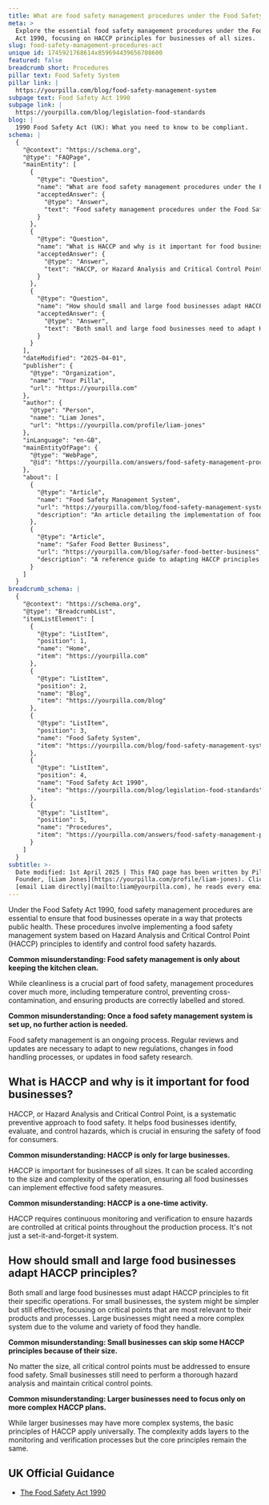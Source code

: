 ```yaml
---
title: What are food safety management procedures under the Food Safety Act 1990?
meta: >
  Explore the essential food safety management procedures under the Food Safety
  Act 1990, focusing on HACCP principles for businesses of all sizes.
slug: food-safety-management-procedures-act
unique id: 1745921768614x859694439656708600
featured: false
breadcrumb short: Procedures
pillar text: Food Safety System
pillar link: |
  https://yourpilla.com/blog/food-safety-management-system
subpage text: Food Safety Act 1990
subpage link: |
  https://yourpilla.com/blog/legislation-food-standards
blog: |
  1990 Food Safety Act (UK): What you need to know to be compliant.
schema: |
  {
    "@context": "https://schema.org",
    "@type": "FAQPage",
    "mainEntity": [
      {
        "@type": "Question",
        "name": "What are food safety management procedures under the Food Safety Act 1990?",
        "acceptedAnswer": {
          "@type": "Answer",
          "text": "Food safety management procedures under the Food Safety Act 1990 are integral to ensuring public health protection in food businesses. These procedures include setting up a food safety management system based on Hazard Analysis and Critical Control Point (HACCP) principles. Such a system helps in identifying and controlling food safety hazards, encompassing aspects like cleanliness, temperature control, preventing cross-contamination, and proper labelling and storage of products. Food safety management is a continuous process, requiring regular updates and reviews to remain compliant and effective."
        }
      },
      {
        "@type": "Question",
        "name": "What is HACCP and why is it important for food businesses?",
        "acceptedAnswer": {
          "@type": "Answer",
          "text": "HACCP, or Hazard Analysis and Critical Control Point, is a systematic preventive approach to food safety critical for all food businesses. It helps in identifying, evaluating, and controlling food safety hazards, ensuring consumer safety. HACCP is scalable and necessary for businesses of all sizes, requiring ongoing monitoring and verification to control hazards effectively throughout production, not just being a one-time setup."
        }
      },
      {
        "@type": "Question",
        "name": "How should small and large food businesses adapt HACCP principles?",
        "acceptedAnswer": {
          "@type": "Answer",
          "text": "Both small and large food businesses need to adapt HACCP principles to their specific operations. For small businesses, the system might be simpler but should still focus on critical points relevant to their processes. Larger businesses might use a more complex system due to their volume and variety, but the core principles of HACCP, which include thorough hazard analysis and control at critical points, apply universally across the industry."
        }
      }
    ],
    "dateModified": "2025-04-01",
    "publisher": {
      "@type": "Organization",
      "name": "Your Pilla",
      "url": "https://yourpilla.com"
    },
    "author": {
      "@type": "Person",
      "name": "Liam Jones",
      "url": "https://yourpilla.com/profile/liam-jones"
    },
    "inLanguage": "en-GB",
    "mainEntityOfPage": {
      "@type": "WebPage",
      "@id": "https://yourpilla.com/answers/food-safety-management-procedures-act"
    },
    "about": [
      {
        "@type": "Article",
        "name": "Food Safety Management System",
        "url": "https://yourpilla.com/blog/food-safety-management-system",
        "description": "An article detailing the implementation of food safety management systems based on HACCP principles, a mandatory framework for meeting the requirements of the Food Safety Act 1990."
      },
      {
        "@type": "Article",
        "name": "Safer Food Better Business",
        "url": "https://yourpilla.com/blog/safer-food-better-business",
        "description": "A reference guide to adapting HACCP principles in small to large scale food businesses, tailored to ensure compliance and effective food safety practices."
      }
    ]
  }
breadcrumb_schema: |
  {
    "@context": "https://schema.org",
    "@type": "BreadcrumbList",
    "itemListElement": [
      {
        "@type": "ListItem",
        "position": 1,
        "name": "Home",
        "item": "https://yourpilla.com"
      },
      {
        "@type": "ListItem",
        "position": 2,
        "name": "Blog",
        "item": "https://yourpilla.com/blog"
      },
      {
        "@type": "ListItem",
        "position": 3,
        "name": "Food Safety System",
        "item": "https://yourpilla.com/blog/food-safety-management-system"
      },
      {
        "@type": "ListItem",
        "position": 4,
        "name": "Food Safety Act 1990",
        "item": "https://yourpilla.com/blog/legislation-food-standards"
      },
      {
        "@type": "ListItem",
        "position": 5,
        "name": "Procedures",
        "item": "https://yourpilla.com/answers/food-safety-management-procedures-act"
      }
    ]
  }
subtitle: >-
  Date modified: 1st April 2025 | This FAQ page has been written by Pilla
  Founder, [Liam Jones](https://yourpilla.com/profile/liam-jones). Click to
  [email Liam directly](mailto:liam@yourpilla.com), he reads every email.
---
```

Under the Food Safety Act 1990, food safety management procedures are essential to ensure that food businesses operate in a way that protects public health. These procedures involve implementing a food safety management system based on Hazard Analysis and Critical Control Point (HACCP) principles to identify and control food safety hazards.

**Common misunderstanding: Food safety management is only about keeping the kitchen clean.**

While cleanliness is a crucial part of food safety, management procedures cover much more, including temperature control, preventing cross-contamination, and ensuring products are correctly labelled and stored.

**Common misunderstanding: Once a food safety management system is set up, no further action is needed.**

Food safety management is an ongoing process. Regular reviews and updates are necessary to adapt to new regulations, changes in food handling processes, or updates in food safety research.

## What is HACCP and why is it important for food businesses?

HACCP, or Hazard Analysis and Critical Control Point, is a systematic preventive approach to food safety. It helps food businesses identify, evaluate, and control hazards, which is crucial in ensuring the safety of food for consumers.

**Common misunderstanding: HACCP is only for large businesses.**

HACCP is important for businesses of all sizes. It can be scaled according to the size and complexity of the operation, ensuring all food businesses can implement effective food safety measures.

**Common misunderstanding: HACCP is a one-time activity.**

HACCP requires continuous monitoring and verification to ensure hazards are controlled at critical points throughout the production process. It's not just a set-it-and-forget-it system.

## How should small and large food businesses adapt HACCP principles?

Both small and large food businesses must adapt HACCP principles to fit their specific operations. For small businesses, the system might be simpler but still effective, focusing on critical points that are most relevant to their products and processes. Large businesses might need a more complex system due to the volume and variety of food they handle.

**Common misunderstanding: Small businesses can skip some HACCP principles because of their size.**

No matter the size, all critical control points must be addressed to ensure food safety. Small businesses still need to perform a thorough hazard analysis and maintain critical control points.

**Common misunderstanding: Larger businesses need to focus only on more complex HACCP plans.**

While larger businesses may have more complex systems, the basic principles of HACCP apply universally. The complexity adds layers to the monitoring and verification processes but the core principles remain the same.

## UK Official Guidance

-   [The Food Safety Act 1990](https://www.legislation.gov.uk/ukpga/1990/16/contents)
